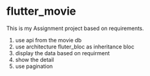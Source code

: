 # flutter_movie

This is my Assignment project based on requirements.
1. use api from the movie db
2. use architecture fluter_bloc as inheritance bloc
3. display the data based on requirment
4. show the detail
5. use pagination
